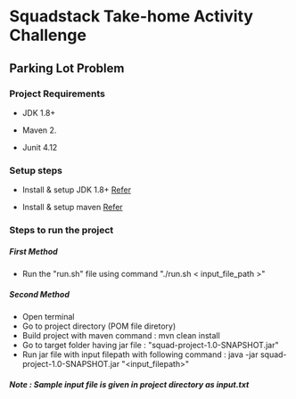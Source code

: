 # Squadstack Take-home Activity Challenge

## Parking Lot Problem

### Project Requirements

* JDK 1.8+

* Maven 2.

* Junit 4.12

### Setup steps

* Install & setup JDK 1.8+ [Refer](https://www3.ntu.edu.sg/home/ehchua/programming/howto/JDK_Howto.html)

* Install & setup maven [Refer](https://maven.apache.org/install.html)

### Steps to run the project

##### First Method 
* Run the "run.sh" file using command "./run.sh < input_file_path >"

##### Second Method
* Open terminal
* Go to project directory (POM file diretory)
* Build project with maven command : mvn clean install
* Go to target folder having jar file : "squad-project-1.0-SNAPSHOT.jar"
* Run jar file with input filepath with following command : java -jar squad-project-1.0-SNAPSHOT.jar "<input_filepath>"


##### Note : Sample input file is given in project directory as input.txt


